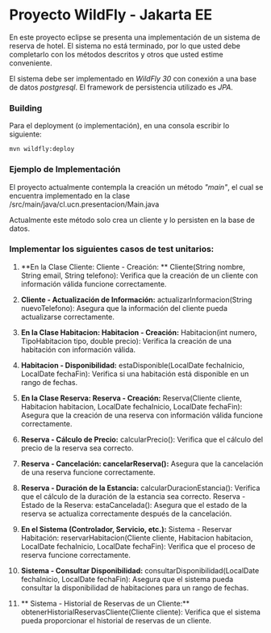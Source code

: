 # Proyecto WildFly - Jakarta EE

En este proyecto eclipse se presenta una implementación de un sistema de reserva de hotel. El sistema no está terminado, por lo que usted debe completarlo con los métodos descritos y otros que usted estime conveniente.

El sistema debe ser implementado en *WildFly 30* con conexión a una base de datos *postgresql*. El framework de persistencia utilizado es *JPA*. 



### Building

Para el deployment (o implementación), en una consola escribir lo siguiente:

    mvn wildfly:deploy

### Ejemplo de Implementación

El proyecto actualmente contempla la creación un método *"main"*, el cual se encuentra implementado en la clase /src/main/java/cl.ucn.presentacion/Main.java

Actualmente este método solo crea un cliente y lo persisten en la base de datos.


### Implementar los siguientes casos de test unitarios:

1. **En la Clase Cliente: Cliente - Creación: ** Cliente(String nombre, String email, String telefono): Verifica que la creación de un cliente con información válida funcione correctamente.

2. **Cliente - Actualización de Información:** actualizarInformacion(String nuevoTelefono): Asegura que la información del cliente pueda actualizarse correctamente.

3. **En la Clase Habitacion: Habitacion - Creación:** Habitacion(int numero, TipoHabitacion tipo, double precio): Verifica la creación de una habitación con información válida.

4. **Habitacion - Disponibilidad:** estaDisponible(LocalDate fechaInicio, LocalDate fechaFin): Verifica si una habitación está disponible en un rango de fechas.

5. **En la Clase Reserva: Reserva - Creación:**  Reserva(Cliente cliente, Habitacion habitacion, LocalDate fechaInicio, LocalDate fechaFin): Asegura que la creación de una reserva con información válida funcione correctamente.

6. **Reserva - Cálculo de Precio:** calcularPrecio(): Verifica que el cálculo del precio de la reserva sea correcto. 

7. **Reserva - Cancelación: cancelarReserva():** Asegura que la cancelación de una reserva funcione correctamente. 

8. **Reserva - Duración de la Estancia:** calcularDuracionEstancia(): Verifica que el cálculo de la duración de la estancia sea correcto.
Reserva - Estado de la Reserva: estaCancelada(): Asegura que el estado de la reserva se actualiza correctamente después de la cancelación.

9. **En el Sistema (Controlador, Servicio, etc.):** Sistema - Reservar Habitación: reservarHabitacion(Cliente cliente, Habitacion habitacion, LocalDate fechaInicio, LocalDate fechaFin): Verifica que el proceso de reserva funcione correctamente.

10. **Sistema - Consultar Disponibilidad:** consultarDisponibilidad(LocalDate fechaInicio, LocalDate fechaFin): Asegura que el sistema pueda consultar la disponibilidad de habitaciones para un rango de fechas.

11. ** Sistema - Historial de Reservas de un Cliente:** obtenerHistorialReservasCliente(Cliente cliente): Verifica que el sistema pueda proporcionar el historial de reservas de un cliente.


